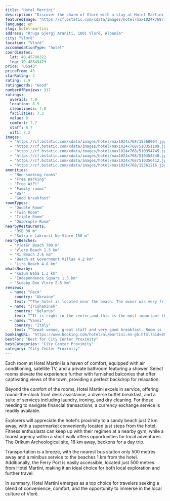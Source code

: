 ```yaml
---
title: "Hotel Martini"
description: "Discover the charm of Vlorë with a stay at Hotel Martini, a gem that stands just a short 3-minute stroll from the city's vibrant main square."
featuredImage: "https://cf.bstatic.com/xdata/images/hotel/max1024x768/15360004.jpg?k=c54196b614e42d049aaea3c646bc56d94fdcc26ad0f8083c6c382c06ceb5caeb&o=&hp=1"
language: en
slug: hotel-martini
address: "Rruga Gjergj Araniti, 1001 Vlorë, Albania"
city: "Vlorë"
location: "Vlorë"
accommodationType: "hotel"
coordinates:
  lat: 40.45780322
  lng: 19.48549479
price: "US$43"
priceFrom: 43
starRating: 3
rating: 7.9
ratingWords: "Good"
numberOfReviews: 337
ratings:
  overall: 7.9
  location: 8.9
  cleanliness: 7.8
  facilities: 7.3
  value: 8
  comfort: 7.7
  staff: 8.7
  wifi: 7.2
images:
  - "https://cf.bstatic.com/xdata/images/hotel/max1024x768/15360004.jpg?k=c54196b614e42d049aaea3c646bc56d94fdcc26ad0f8083c6c382c06ceb5caeb&o=&hp=1"
  - "https://cf.bstatic.com/xdata/images/hotel/max1024x768/510351109.jpg?k=6e380f8c9696808b64ba5e40fa34ba0ba395da7751201d4299a0cdd43399bf63&o=&hp=1"
  - "https://cf.bstatic.com/xdata/images/hotel/max1024x768/510354745.jpg?k=1e46219f8bed546bedaf7fc1e594a541d2124dd848bd33d7508618ab6e807477&o=&hp=1"
  - "https://cf.bstatic.com/xdata/images/hotel/max1024x768/510354548.jpg?k=26cdc47083d76c11328ce0de9b5c82c2dce1196b6649488acc7cf0e5c731f79d&o=&hp=1"
  - "https://cf.bstatic.com/xdata/images/hotel/max1024x768/510356412.jpg?k=4d6513ab0631e7b48b04f3edcade1f4a8c02c86f3be5b96eb509b4c2b921f6fa&o=&hp=1"
  - "https://cf.bstatic.com/xdata/images/hotel/max1024x768/15361216.jpg?k=0c3c48bdd6c2ee80acd0fc35b7a80bcd1e8c07c45b8a20ba23eeb20a456cc71f&o=&hp=1"
amenities:
  - "Non-smoking rooms"
  - "Free parking"
  - "Free WiFi"
  - "Family rooms"
  - "Bar"
  - "Good breakfast"
roomTypes:
  - "Double Room"
  - "Twin Room"
  - "Triple Room"
  - "Quadruple Room"
nearbyRestaurants:
  - "BSB 30 m"
  - "Sofra e Lakrorit Ne Vlore 150 m"
nearbyBeaches:
  - "Vjetër Beach 700 m"
  - "Vlore Beach 1.3 km"
  - "Ri Beach 2.6 km"
  - "Beach at Government Villas 4.2 km"
  - "Liro Beach 4.8 km"
whatsNearby:
  - "Kuzum Baba 1.3 km"
  - "Independence Square 1.5 km"
  - "Scooby Doo Vlore 2.5 km"
reviews:
  - name: "Леся"
    country: "Ukraine"
    text: "“The hotel is located near the beach. The owner was very friendly and helpful. The breakfast was delicious”"
  - name: "Irishaminsk"
    country: "Belarus"
    text: "“It is right in the center,and this is the most important thing,in a very good location.The man speaks italian.The breakfast was very good.The parking from the hotel is very small,just for a couple of cars and it is on the road just in front of the...”"
  - name: "Vanni"
    country: "Italy"
    text: "“Great venue, great staff and very good breakfast. Room is functional.”"
bookingURL: "https://www.booking.com/hotel/al/martini.en-gb.html?aid=8035640"
bestFor: "Best for City Center Proximity"
bestCategories: "City Center Proximity"
category: "City Center Proximity"
---
```


Each room at Hotel Martini is a haven of comfort, equipped with air conditioning, satellite TV, and a private bathroom featuring a shower. Select rooms elevate the experience further with furnished balconies that offer captivating views of the town, providing a perfect backdrop for relaxation.

Beyond the comfort of the rooms, Hotel Martini excels in service, offering round-the-clock front desk assistance, a diverse buffet breakfast, and a suite of services including laundry, ironing, and dry cleaning. For those needing to navigate financial transactions, a currency exchange service is readily available.

Explorers will appreciate the hotel's proximity to a sandy beach just 2 km away, with a supermarket conveniently located just steps from the hotel. Fitness enthusiasts can keep up with their regimen at a nearby gym, while a tourist agency within a short walk offers opportunities for local adventures. The Orikum Archeological site, 18 km away, beckons for a day trip.

Transportation is a breeze, with the nearest bus station only 500 metres away and a minibus service to the beaches 1 km from the hotel. Additionally, the Ferry Port is easily accessible, located just 500 metres from Hotel Martini, making it an ideal choice for both local exploration and further travel.

In summary, Hotel Martini emerges as a top choice for travelers seeking a blend of convenience, comfort, and the opportunity to immerse in the local culture of Vlorë.